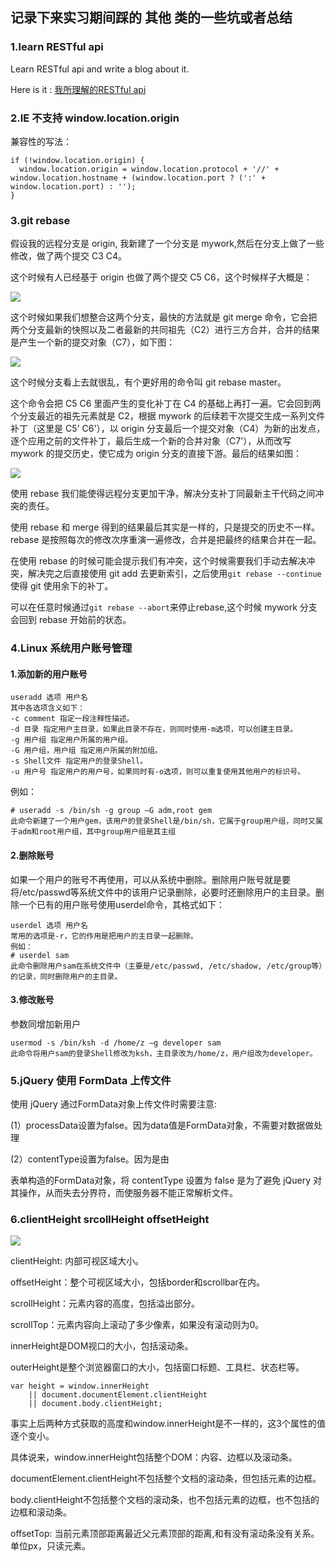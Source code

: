 ## 记录下来实习期间踩的 其他 类的一些坑或者总结
### 1.learn RESTful api

Learn RESTful api and write a blog about it.

Here is it : [我所理解的RESTful api](http://luckyabby.com/2017/07/10/%E6%88%91%E6%89%80%E7%90%86%E8%A7%A3%E7%9A%84RESTful-api/)

### 2.IE 不支持 window.location.origin

兼容性的写法：
```
if (!window.location.origin) {
  window.location.origin = window.location.protocol + '//' + window.location.hostname + (window.location.port ? (':' + window.location.port) : '');
}
```

### 3.git rebase

假设我的远程分支是 origin, 我新建了一个分支是 mywork,然后在分支上做了一些修改，做了两个提交 C3 C4。

这个时候有人已经基于 origin 也做了两个提交 C5 C6，这个时候样子大概是：

![](http://ojzeprg7w.bkt.clouddn.com/rebase1.png)

这个时候如果我们想整合这两个分支，最快的方法就是 git merge 命令，它会把两个分支最新的快照以及二者最新的共同祖先（C2）进行三方合并，合并的结果是产生一个新的提交对象（C7），如下图：

![](http://ojzeprg7w.bkt.clouddn.com/rebase2.png)

这个时候分支看上去就很乱，有个更好用的命令叫 git rebase master。

这个命令会把 C5 C6 里面产生的变化补丁在 C4 的基础上再打一遍。它会回到两个分支最近的祖先元素就是 C2，根据 mywork 的后续若干次提交生成一系列文件补丁（这里是 C5' C6'），以 origin 分支最后一个提交对象（C4）为新的出发点，逐个应用之前的文件补丁，最后生成一个新的合并对象（C7'），从而改写 mywork 的提交历史，使它成为 origin 分支的直接下游。最后的结果如图：

![](http://ojzeprg7w.bkt.clouddn.com/rebase4.png)

使用 rebase 我们能使得远程分支更加干净，解决分支补丁同最新主干代码之间冲突的责任。

使用 rebase 和 merge 得到的结果最后其实是一样的，只是提交的历史不一样。 rebase 是按照每次的修改次序重演一遍修改，合并是把最终的结果合并在一起。

在使用 rebase 的时候可能会提示我们有冲突，这个时候需要我们手动去解决冲突，解决完之后直接使用 git add 去更新索引，之后使用`git rebase --continue`使得 git 使用余下的补丁。

可以在任意时候通过`git rebase --abort`来停止rebase,这个时候 mywork 分支会回到 rebase 开始前的状态。

### 4.Linux 系统用户账号管理
#### 1.添加新的用户账号

```
useradd 选项 用户名
其中各选项含义如下：
-c comment 指定一段注释性描述。
-d 目录 指定用户主目录，如果此目录不存在，则同时使用-m选项，可以创建主目录。
-g 用户组 指定用户所属的用户组。
-G 用户组，用户组 指定用户所属的附加组。
-s Shell文件 指定用户的登录Shell。
-u 用户号 指定用户的用户号，如果同时有-o选项，则可以重复使用其他用户的标识号。
```
例如：
```
# useradd -s /bin/sh -g group –G adm,root gem
此命令新建了一个用户gem，该用户的登录Shell是/bin/sh，它属于group用户组，同时又属于adm和root用户组，其中group用户组是其主组
```
#### 2.删除账号

如果一个用户的账号不再使用，可以从系统中删除。删除用户账号就是要将/etc/passwd等系统文件中的该用户记录删除，必要时还删除用户的主目录。删除一个已有的用户账号使用userdel命令，其格式如下：

```
userdel 选项 用户名
常用的选项是-r，它的作用是把用户的主目录一起删除。
例如：
# userdel sam
此命令删除用户sam在系统文件中（主要是/etc/passwd, /etc/shadow, /etc/group等）的记录，同时删除用户的主目录。
```

#### 3.修改账号
参数同增加新用户

```
usermod -s /bin/ksh -d /home/z –g developer sam
此命令将用户sam的登录Shell修改为ksh，主目录改为/home/z，用户组改为developer。
```
### 5.jQuery 使用 FormData 上传文件

使用 jQuery 通过FormData对象上传文件时需要注意:

(1）processData设置为false。因为data值是FormData对象，不需要对数据做处理

(2）contentType设置为false。因为是由<form>表单构造的FormData对象，将 contentType 设置为 false 是为了避免 jQuery 对其操作，从而失去分界符，而使服务器不能正常解析文件。

### 6.clientHeight srcollHeight offsetHeight

![](http://ojzeprg7w.bkt.clouddn.com/clientheight.png)

clientHeight: 内部可视区域大小。

offsetHeight：整个可视区域大小，包括border和scrollbar在内。

scrollHeight：元素内容的高度，包括溢出部分。

scrollTop：元素内容向上滚动了多少像素，如果没有滚动则为0。

innerHeight是DOM视口的大小，包括滚动条。

outerHeight是整个浏览器窗口的大小，包括窗口标题、工具栏、状态栏等。

```
var height = window.innerHeight
    || document.documentElement.clientHeight
    || document.body.clientHeight;
```
事实上后两种方式获取的高度和window.innerHeight是不一样的，这3个属性的值逐个变小。

具体说来，window.innerHeight包括整个DOM：内容、边框以及滚动条。

documentElement.clientHeight不包括整个文档的滚动条，但包括<html>元素的边框。

body.clientHeight不包括整个文档的滚动条，也不包括<html>元素的边框，也不包括<body>的边框和滚动条。

offsetTop: 当前元素顶部距离最近父元素顶部的距离,和有没有滚动条没有关系。单位px，只读元素。
